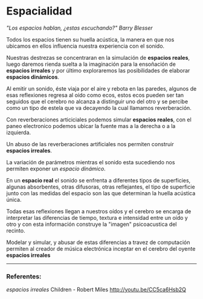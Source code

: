 # Espacialidad

 _"Los espacios hablan, ¿estas escuchando?"
                                    Barry Blesser_

Todos los espacios tienen su huella acústica, la manera en que nos ubicamos en ellos influencia nuestra experiencia con el sonido.

Nuestras destrezas se concentraran en la simulación de **espacios reales**, luego daremos rienda suelta a la imaginación para  la ensoñación de **espacios irreales** y por último exploraremos las posibilidades de elaborar **espacios dinámicos**.

Al emitir un sonido, éste viaja por el aire y rebota en las paredes, algunos de esas reflexiones regresa al oído como ecos, estos ecos pueden ser tan seguidos que el cerebro no alcanza a distinguir uno del otro y se percibe como un tipo de estela que va decayendo la cual llamamos reverberación.

Con reverberaciones articiciales podemos simular **espacios reales**, con el paneo electronico podemos ubicar la fuente mas a la derecha o a la izquierda.

Un abuso de las reverberaciones artificiales nos permiten construir **espacios irreales**.

La variación de parámetros mientras el sonido esta sucediendo nos permiten exponer un *espacio dinámico*.


En un **espacio real** el sonido se enfrenta a diferentes tipos de superficies, algunas absorbentes, otras difusoras, otras reflejantes, el tipo de superficie junto con las medidas del espacio son las que determinan la huella acústica única.

Todas esas reflexiones llegan a nuestros oídos y el cerebro se encarga de interpretar las diferencias de tiempo, textura e intensidad entre un oído y otro y con esta información construye la "imagen" psicoacustica del recinto.

Modelar y simular, y abusar de estas diferencias a travez de computación permiten al creador de música electrónica inceptar en el cerebro del oyente **espacios irreales** 

---
### Referentes:
*espacios irreales* Children - Robert Miles http://youtu.be/CC5ca6Hsb2Q

